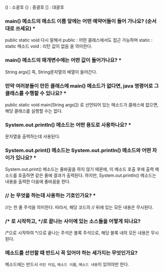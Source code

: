 () : 소괄호
{} : 중괄호
[] : 대괄호

### main() 메소드의 메소드 이름 앞에는 어떤 예약어들이 들어 가나요? (순서대로 쓰세요) *
public static void
다시 말해서
public : 어떤 클래스에서도 접근 가능하며
static : static 메소드
void : 리턴 값이 없음
을 의미한다. 

### main() 메소드의 매개변수에는 어떤 값이 들어가나요? *
String args[]
즉, String문자열의 배열이 들어간다. 

### 만약 여러분들이 만든 클래스에 main() 메소드가 없다면, java 명령어로 그 클래스를 수행할 수 있나요? *
public static void main(String args[]) 로 선언되어 있는 메소드가 클래스에 없으면, 해당 클래스를 실행할 수는 없다.

### System.out.println() 메소드는 어떤 용도로 사용하나요? *
문자열을 출력하는데 사용된다. 

### System.out.print() 메소드는 System.out.println() 메소드와 어떤 차이가 있나요? *
System.out.print() 메소드는 줄바꿈을 하지 않기 때문에, 이 메소드 호출 후에 출력 메소드를 호출하면 같은 줄에 결과가 출력된다. 
하지만, System.out.println() 메소드는 내용을 출력한 다음에 줄바꿈을 한다.

### // 는 무엇을 하는데 사용하는 기호인가요? *
//는 한 줄 주석을 의미한다. 따라서, 해당 코드의 // 뒤에 있는 모든 내용은 무시된다.

### /* 로 시작하고, */로 끝나는 사이에 있는 소스들을 어떻게 되나요?
/*으로 시작하여 */으로 끝나는 주석은 블록 주석으로, 해당 블록 내의 모든 내용은 무시된다.

### 메소드를 선언할 때 반드시 꼭 있어야 하는 세가지는 무엇인가요?
메소드에는 반드시 `리턴 타입`, `메소드 이름`, `메소드 내용`이 있어야만 한다. 